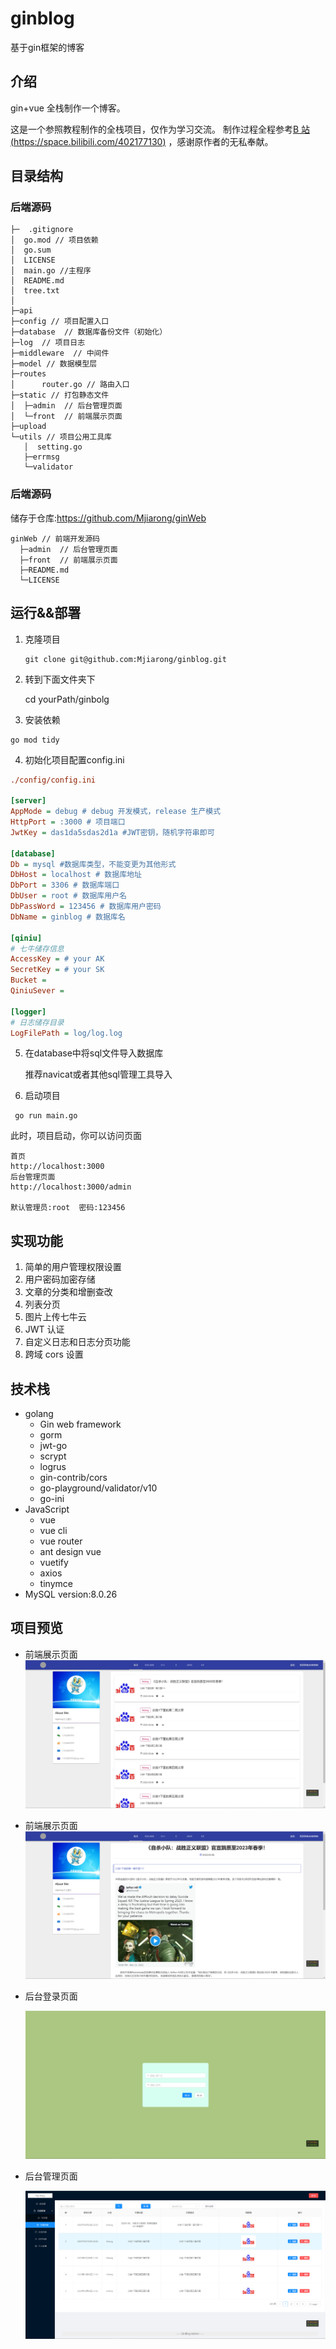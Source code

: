 # ginblog
基于gin框架的博客

## 介绍

gin+vue 全栈制作一个博客。

这是一个参照教程制作的全栈项目，仅作为学习交流。
制作过程全程参考[B 站(https://space.bilibili.com/402177130)](https://space.bilibili.com/402177130) ，感谢原作者的无私奉献。



## 目录结构
### 后端源码
```shell
├─  .gitignore
│  go.mod // 项目依赖
│  go.sum
│  LICENSE
│  main.go //主程序
│  README.md
│  tree.txt
│          
├─api         
├─config // 项目配置入口   
├─database  // 数据库备份文件（初始化）
├─log  // 项目日志
├─middleware  // 中间件
├─model // 数据模型层
├─routes
│      router.go // 路由入口    
├─static // 打包静态文件
│  ├─admin  // 后台管理页面      
│  └─front  // 前端展示页面           
├─upload   
└─utils // 项目公用工具库
   │  setting.go 
   ├─errmsg   
   └─validator         
```
### 后端源码
储存于仓库:https://github.com/Mjiarong/ginWeb
```shell
ginWeb // 前端开发源码
  ├─admin  // 后台管理页面      
  ├─front  // 前端展示页面  
  ├─README.md  
  └─LICENSE
```



## 运行&&部署

1. 克隆项目

	```shell
	git clone git@github.com:Mjiarong/ginblog.git

2. 转到下面文件夹下

	cd yourPath/ginbolg


3. 安装依赖

```
go mod tidy
```

4. 初始化项目配置config.ini

```ini
./config/config.ini

[server]
AppMode = debug # debug 开发模式，release 生产模式
HttpPort = :3000 # 项目端口
JwtKey = das1da5sdas2d1a #JWT密钥，随机字符串即可

[database]
Db = mysql #数据库类型，不能变更为其他形式
DbHost = localhost # 数据库地址
DbPort = 3306 # 数据库端口
DbUser = root # 数据库用户名
DbPassWord = 123456 # 数据库用户密码
DbName = ginblog # 数据库名

[qiniu]
# 七牛储存信息
AccessKey = # your AK
SecretKey = # your SK
Bucket = 
QiniuSever =

[logger]
# 日志储存目录
LogFilePath = log/log.log
```

5. 在database中将sql文件导入数据库

	推荐navicat或者其他sql管理工具导入

6. 启动项目

```shell
 go run main.go
```



此时，项目启动，你可以访问页面

```shell
首页
http://localhost:3000
后台管理页面
http://localhost:3000/admin

默认管理员:root  密码:123456
```

## 实现功能

1.  简单的用户管理权限设置
2.  用户密码加密存储
3.  文章的分类和增删查改
4.  列表分页
5.  图片上传七牛云
6.  JWT 认证
7.  自定义日志和日志分页功能
8.  跨域 cors 设置


## 技术栈

- golang
  - Gin web framework
  - gorm
  - jwt-go
  - scrypt
  - logrus
  - gin-contrib/cors
  - go-playground/validator/v10
  - go-ini
- JavaScript
  - vue
  - vue cli
  - vue router
  - ant design vue
  - vuetify
  - axios
  - tinymce
- MySQL version:8.0.26

## 项目预览

- 前端展示页面
  ![](https://github.com/Mjiarong/ginblog/blob/main/upload/front1.jpg)

- 前端展示页面
  ![](https://github.com/Mjiarong/ginblog/blob/main/upload/front2.png)

- 后台登录页面

  ![](https://github.com/Mjiarong/ginblog/blob/main/upload/admin1.png)

- 后台管理页面

  ![](https://github.com/Mjiarong/ginblog/blob/main/upload/admin2.png)
